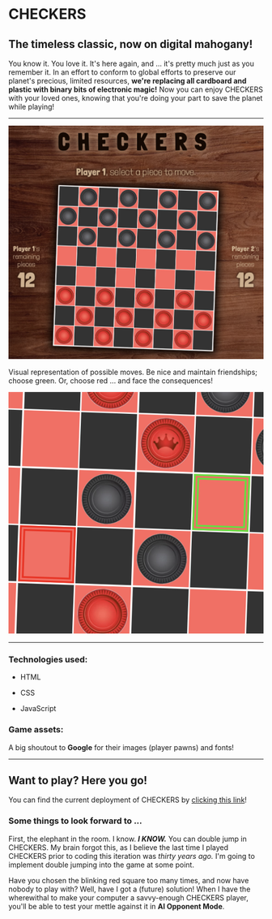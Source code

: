 # CHECKERS

## The timeless classic, now on digital mahogany!

You know it. You love it. It's here again, and ... it's pretty much just as you remember it. In an effort to conform to global efforts to preserve our planet's precious, limited resources, **we're replacing all cardboard and plastic with binary bits of electronic magic!** Now you can enjoy CHECKERS with your loved ones, knowing that you're doing your part to save the planet while playing!

---

![](./assets/screenshots/full-view.png)

Visual representation of possible moves. Be nice and maintain friendships; choose green. Or, choose red ... and face the consequences!

![](./assets/screenshots/move-shot.png)

---

### Technologies used:

- HTML

- CSS

- JavaScript

### Game assets:

A big shoutout to **Google** for their images (player pawns) and fonts!

---

## Want to play? Here you go!

You can find the current deployment of CHECKERS by [clicking this link](https://jskartes.github.io/checkers/)!

### Some things to look forward to ...

First, the elephant in the room. I know. ***I KNOW.*** You can double jump in CHECKERS. My brain forgot this, as I believe the last time I played CHECKERS prior to coding this iteration was *thirty years ago.* I'm going to implement double jumping into the game at some point.

Have you chosen the blinking red square too many times, and now have nobody to play with? Well, have I got a (future) solution! When I have the wherewithal to make your computer a savvy-enough CHECKERS player, you'll be able to test your mettle against it in **AI Opponent Mode**.








